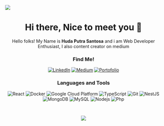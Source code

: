 ![](https://komarev.com/ghpvc/?username=hudaputrasantosa&color=026efa&label=Profile+Visit)
<h1 align="center"> Hi there, Nice to meet you 👋 </h1>
<p align="center"> Hello folks! My Name is <b>Huda Putra Santosa</b> and i am Web Developer Enthusiast, I also content creator on medium</p>
<!--   <li> I'm opening service IT at http://javaservice-it.herokuapp.com/ </li> -->
<h3 align="center"> Find Me! </h3> 
<p align="center">
<a align="center" href="https://www.linkedin.com/in/huda-putra-santosa" target="_blank"><img alt="LinkedIn" src="https://img.shields.io/badge/linkedin-%230077B5.svg?&style=for-the-badge&logo=linkedin&logoColor=white" /></a> <a href="https://hudaputrasantosa.medium.com" target="_blank"><img alt="Medium" src="https://img.shields.io/badge/medium-%2312100E.svg?&style=for-the-badge&logo=medium&logoColor=white" /></a>
<a href="https://hudaputrasantosa.github.io" target="_blank"><img alt="Portofolio" src="https://img.shields.io/badge/Portofolio-d11111.svg?&style=for-the-badge&logo=dribbble&logoColor=white" /></a>
</p>
<h3 align="center"> Languages and Tools </h3> 
<p align="center">
  <img alt="React" src="https://img.shields.io/badge/-React-45b8d8?style=flat-square&logo=react&logoColor=white" />
  <img alt="Docker" src="https://img.shields.io/badge/-Docker-46a2f1?style=flat-square&logo=docker&logoColor=white" />
  <img alt="Google Cloud Platform" src="https://img.shields.io/badge/-Google_Cloud_Platform-1a73e8?style=flat-square&logo=google-cloud&logoColor=white" />
  <img alt="TypeScript" src="https://img.shields.io/badge/-TypeScript-007ACC?style=flat-square&logo=typescript&logoColor=white" />
  <img alt="Git" src="https://img.shields.io/badge/-Git-F05032?style=flat-square&logo=git&logoColor=white" />
  <img alt="NestJS" src="https://img.shields.io/badge/-NestJS-ea2845?style=flat-square&logo=nestjs&logoColor=white" />
  <img alt="MongoDB" src="https://img.shields.io/badge/-MongoDB-13aa52?style=flat-square&logo=mongodb&logoColor=white" />
   <img alt="MySQL" src="https://img.shields.io/badge/-MySQL-007ACC?style=flat-square&logo=mysql&logoColor=white" />
  <img alt="Nodejs" src="https://img.shields.io/badge/-Nodejs-43853d?style=flat-square&logo=Node.js&logoColor=white" />
  <img alt="Php" src="https://img.shields.io/badge/-PHP-4800ff?style=flat-square&logo=php&logoColor=white" />
</p>
<br>
<p align="center"> <img src="https://github-readme-stats.vercel.app/api?username=hudaputrasantosa&theme=tokyonight&show_icons=true&hide_border=true&count_private=true&include_all_commits=true" /> </p>

<!-- ![languages](https://github-readme-stats.vercel.app/api/top-langs/?username=hudaputrasantosa&hide=scss&layout=compact&theme=tokyonight)
 -->
